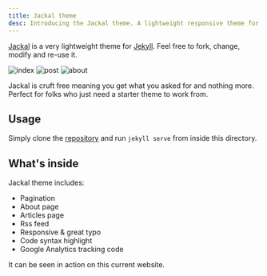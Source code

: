 ```yaml
---
title: Jackal theme
desc: Introducing the Jackal theme. A lightweight responsive theme for Jekyll.
---
```


[Jackal](https://github.com/clenemt/jackal) is a very lightweight theme for [Jekyll](https://jekyllrb.com/). Feel free to fork, change, modify and re-use it.

![index]()
![post]()
![about]()

Jackal is cruft free meaning you get what you asked for and nothing more. Perfect for folks who just need a starter theme to work from.

## Usage
Simply clone the [repository](https://github.com/clenemt/jackal) and run `jekyll serve` from inside this directory.

## What's inside
Jackal theme includes:

* Pagination
* About page
* Articles page
* Rss feed
* Responsive & great typo
* Code syntax highlight
* Google Analytics tracking code

It can be seen in action on this current website.
